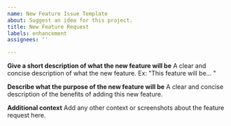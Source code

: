 ```yaml
---
name: New Feature Issue Template
about: Suggest an idea for this project.
title: New Feature Request
labels: enhancement
assignees: ''

---
```


**Give a short description of what the new feature will be**
A clear and concise description of what the new feature. Ex: "This feature will be... "

**Describe what the purpose of the new feature will be**
A clear and concise description of the benefits of adding this new feature.

**Additional context**
Add any other context or screenshots about the feature request here.
